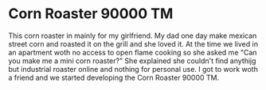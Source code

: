 # Corn Roaster 90000 TM

This corn roaster in mainly for my girlfriend. My dad one day make mexican street corn and roasted it on the grill and she loved it. At the time we lived in an apartment woth no access to open flame cooking so she asked me "Can you make me a mini corn roaster?" She explained she couldn't find anythijg but industrial roaster online and nothing for personal use. I got to work woth a friend and we started developing the Corn Roaster 90000 TM. 